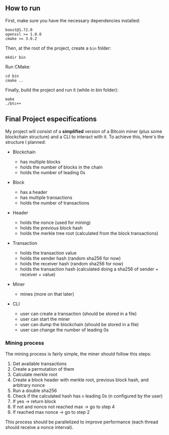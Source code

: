 ## How to run

First, make sure you have the necessary dependencies installed:

```
boost@1.72.0
openssl >= 1.0.0
cmake >= 3.0.2
```

Then, at the root of the project, create a `bin` folder:

```
mkdir bin
```

Run CMake:
```
cd bin
cmake ..
```

Finally, build the project and run it (while in bin folder):
```
make
./btc++
```

## Final Project especifications

My project will consist of a **simplified** version of a Bitcoin miner (plus some blockchain structure) and a CLI to interact with it. To achieve this, Here's the structure I planned:

- Blockchain
  - has multiple blocks
  - holds the number of blocks in the chain
  - holds the number of leading 0s

- Block
  - has a header
  - has multiple transactions
  - holds the number of transactions

- Header
  - holds the nonce (used for mining)
  - holds the previous block hash
  - holds the merkle tree root (calculated from the block transactions)

- Transaction
  - holds the transaction value
  - holds the sender hash (random sha256 for now)
  - holds the receiver hash (random sha256 for now)
  - holds the transaction hash (calculated doing a sha256 of sender + receiver + value)

- Miner
  - mines (more on that later)

- CLI
  - user can create a transaction (should be stored in a file)
  - user can start the miner
  - user can dump the blockchain (should be stored in a file)
  - user can change the number of leading 0s

### Mining process

The mining process is fairly simple, the miner should follow this steps:

1. Get available transactions
2. Create a permutation of them
3. Calculate merkle root
4. Create a block header with merkle root, previous block hash, and arbitrary nonce
5. Run a double sha256
6. Check if the calculated hash has `n` leading 0s (n configured by the user)
7. If yes -> return block
8. If not and nonce not reached max -> go to step 4
9. If reached max nonce -> go to step 2

This process should be parallelized to improve performance (each thread should receive a nonce interval).
